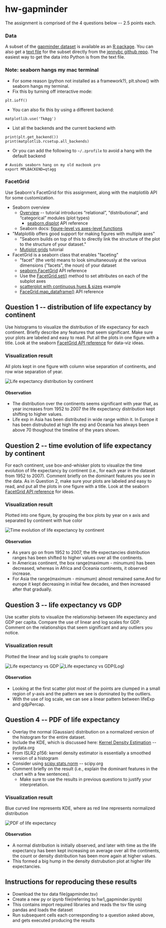 # hw-gapminder

The assignment is comprised of the 4 questions below -- 2.5 points each.

### Data

A subset of the [gapminder dataset](https://www.gapminder.org/data/) is available as an 
[R package](https://cran.r-project.org/web/packages/gapminder/README.html).
You can also get a [text file](https://github.com/jennybc/gapminder#plain-text-delimited-files)
for the subset directly from the [jennybc github repo](https://github.com/jennybc/gapminder).
The easiest way to get the data into Python is from the text file.

### Note: seaborn hangs my mac terminal

* For some reason (python not installed as a framework?), plt.show() with seaborn hangs my terminal.  
* Fix this by turning off interactive mode:
```
plt.ioff()
```
* You can also fix this by using a different backend:
```
matplotlib.use('TkAgg')
```
* List all the backends and the current backend with
```
print(plt.get_backend())
print(matplotlib.rcsetup.all_backends)
```
* Or you can add the following to `~/.zprofile` to avoid a hang with the default backend
```
# Avoids seaborn hang on my old macbook pro
export MPLBACKEND=qtagg
```

### FacetGrid

Use Seaborn's FacetGrid for this assignment, along with the matplotlib API for some customization.

* Seaborn overview
  * [Overview](https://seaborn.pydata.org/tutorial/function_overview.html) -- tutorial introduces “relational”, “distributional”, and “categorical” modules (plot types)
    * [seaborn.displot](https://seaborn.pydata.org/generated/seaborn.displot.html) API reference
  * Seaborn docs: [figure-level vs axes-level functions](https://seaborn.pydata.org/tutorial/function_overview.html)
* "Matplotlib offers good support for making figures with multiple axes"
  * "Seaborn builds on top of this to directly link the structure of the plot to the structure of your dataset."
  * [Mutiplot grids](https://seaborn.pydata.org/tutorial/axis_grids.html) tutorial
* FacetGrid is a seaborn class that enables "faceting"
  * "facet" (the verb) means to look simultaneously at the various dimensions ("facets", the noun) of your dataset
  * [seaborn.FacetGrid](https://seaborn.pydata.org/generated/seaborn.FacetGrid.html) API reference
  * Use the [FacetGrid.set()](https://seaborn.pydata.org/generated/seaborn.FacetGrid.set.html) method to set attributes on each of the subplot axes
  * [scatterplot with continuous hues & sizes](https://seaborn.pydata.org/examples/scatterplot_sizes.html) example
  * [FaceGrid.map_dataframe()](https://seaborn.pydata.org/generated/seaborn.FacetGrid.map_dataframe.html) API reference

## Question 1 -- distribution of life expectancy by continent

Use histograms to visualize the distribution of life expectancy for each continent. 
Briefly describe any features that seem significant. 
Make sure your plots are labeled and easy to read. 
Put all the plots in one figure with a title.
Look at the seaborn [FacetGrid API reference](https://seaborn.pydata.org/generated/seaborn.FacetGrid.html)
for data-viz ideas.

### Visualization result

All plots kept in one figure with column wise separation of continents, and row wise separation of year.

![Life expectancy distribution by continent](https://user-images.githubusercontent.com/45035308/195228392-9d3e3dc3-cd88-47d0-83e4-9411f4f707ff.png)

#### Observation
* The distribution over the continents seems significant with year that, as year increases from 1952 to 2007 the life expectancy distribution kept shifting to higher values.
* Life exp in Asia has been distributed in wide range within it. In Europe it has been distrubuted at high life exp and Oceania has always been above 70 thoughout the timeline of the years shown. 


## Question 2 -- time evolution of life expectancy by continent

For each continent, use box-and-whisker plots to visualize the time evolution of life expectancy by 
continent (i.e., for each year in the dataset from 1952 to 2007). 
Comment briefly on the dominant features you see in the data.
As in Question 2, make sure your plots are labeled and easy to read, and put all the plots in one figure with a title.
Look at the seaborn [FacetGrid API reference](https://seaborn.pydata.org/generated/seaborn.FacetGrid.html)
for ideas.

### Visualization result

Plotted into one figure, by grouping the box plots by year on x axis and separated by continent with hue color

![Time evolution of life expectancy by continent](https://user-images.githubusercontent.com/45035308/195228435-9887c3c2-92de-401c-8a64-c477acd9e4cc.png)

#### Observation
* As years go on from 1952 to 2007, the life expectancies distribution ranges has been shifted to higher values over all the continents.
* In Americas continent, the box range(maximum - minumum) has been decreased, whereas in Africa and Oceania continents, it observed increase.
* For Asia the range(maximum - minumum) almost remained same.And for europe it kept decreasing in initial few decades, and then increased after that gradually.


## Question 3 -- life expectancy vs GDP

Use scatter plots to visualize the relationship between life expectancy and GDP per capita. 
Compare the use of linear and log scales for GDP. Comment on the relationships that seem significant and any outliers you notice.

### Visualization result

Plotted the linear and log scale graphs to compare

![Life expectancy vs GDP](https://user-images.githubusercontent.com/45035308/195228481-506a83f5-49b3-43ff-af4b-f5dbba802033.png)
![Life expectancy vs GDP(Log)](https://user-images.githubusercontent.com/45035308/195228499-afa8e467-45bf-439d-87b8-4443654b811b.png)

#### Observation
* Looking at the first scatter plot most of the points are clumped in a small region of y-axis and the pattern we see is dominated by the outliers.
* With the use of log scale, we can see a linear pattern between lifeExp and gdpPercap.

## Question 4 -- PDF of life expectancy

* Overlay the normal (Gaussian) distribution on a normalized version of the histogram for the entire dataset.
* Include the KDE, which is discussed here: [Kernel Density Estimation](https://seaborn.pydata.org/tutorial/distributions.html#kernel-density-estimation) -- pydata.org
* From ISLR2 p156: kernel density estimator is essentially a smoothed version of a histogram
* Consider using [scipy.stats.norm](https://docs.scipy.org/doc/scipy/reference/generated/scipy.stats.norm.html) -- scipy.org
* Comment briefly on the result (i.e., explain the dominant features in the chart with a few sentences).
  * Make sure to use the results in previous questions to justify your interpretation.

### Visualization result

Blue curved line represents KDE, where as red line represents normalized distribution 

![PDF of life expectancy](https://user-images.githubusercontent.com/45035308/195231161-07159e41-ef46-4111-9d2e-2e2e5615117e.png)

#### Observation
* A normal distribution is initially observed, and later with time as the life expectancy has been kept increasing on average over all the continents, the count or density distribution has been more again at higher values.
* This formed a big hump in the density distrubution plot at higher life expectancies.


## Instructions for reproducing these results

* Download the tsv data file(gapminder.tsv)
* Create a new py or ipynb file(referring to hw1_gapminder.ipynb)
* This contains import required libraries and reads the tsv file using pandas and loads the dataset
* Run subsequent cells each corresponding to a question asked above, and gets executed producing the results


